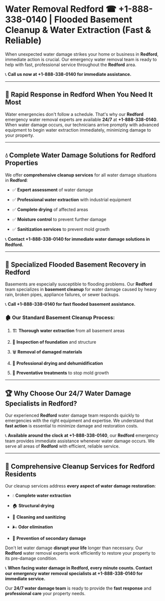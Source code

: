 # Water Removal Redford ☎ +1-888-338-0140 | Flooded Basement Cleanup & Water Extraction (Fast & Reliable)

When unexpected water damage strikes your home or business in **Redford**, immediate action is crucial. Our emergency water removal team is ready to help with fast, professional service throughout the **Redford** area. 

📞 **Call us now at +1-888-338-0140 for immediate assistance.**
---
## 🚀 Rapid Response in Redford When You Need It Most
Water emergencies don't follow a schedule. That's why our **Redford** emergency water removal experts are available **24/7** at **+1-888-338-0140**. When water damage occurs, our technicians arrive promptly with advanced equipment to begin water extraction immediately, minimizing damage to your property.
---
## 💧 Complete Water Damage Solutions for Redford Properties
We offer **comprehensive cleanup services** for all water damage situations in **Redford**:
- ✅ **Expert assessment** of water damage  
- ✅ **Professional water extraction** with industrial equipment  
- ✅ **Complete drying** of affected areas  
- ✅ **Moisture control** to prevent further damage  
- ✅ **Sanitization services** to prevent mold growth  
📞 **Contact +1-888-338-0140 for immediate water damage solutions in Redford.**
---
## 🌊 Specialized Flooded Basement Recovery in Redford
Basements are especially susceptible to flooding problems. Our **Redford** team specializes in **basement cleanup** for water damage caused by heavy rain, broken pipes, appliance failures, or sewer backups. 
📞 **Call +1-888-338-0140 for fast flooded basement assistance.**
### 🏚️ Our Standard Basement Cleanup Process:
1. 🏗️ **Thorough water extraction** from all basement areas  
2. 🔎 **Inspection of foundation** and structure  
3. 🗑️ **Removal of damaged materials**  
4. 💨 **Professional drying and dehumidification**  
5. 🚫 **Preventative treatments** to stop mold growth  
---
## 🏆 Why Choose Our 24/7 Water Damage Specialists in Redford?
Our experienced **Redford** water damage team responds quickly to emergencies with the right equipment and expertise. We understand that **fast action** is essential to minimize damage and restoration costs.
📞 **Available around the clock at +1-888-338-0140**, our **Redford** emergency team provides immediate assistance whenever water damage occurs. We serve all areas of **Redford** with efficient, reliable service.
---
## 🧹 Comprehensive Cleanup Services for Redford Residents
Our cleanup services address **every aspect of water damage restoration**:
- 💧 **Complete water extraction**  
- 🏠 **Structural drying**  
- 🧼 **Cleaning and sanitizing**  
- 🌬️ **Odor elimination**  
- 🚫 **Prevention of secondary damage**  
Don't let water damage **disrupt your life** longer than necessary. Our **Redford** water removal experts work efficiently to restore your property to its pre-damage condition.
📞 **When facing water damage in Redford, every minute counts. Contact our emergency water removal specialists at +1-888-338-0140 for immediate service.**
Our **24/7 water damage team** is ready to provide the **fast response** and **professional care** your property needs.
